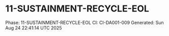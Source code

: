 # 11-SUSTAINMENT-RECYCLE-EOL
Phase: 11-SUSTAINMENT-RECYCLE-EOL
CI: CI-DA001-009
Generated: Sun Aug 24 22:41:14 UTC 2025
